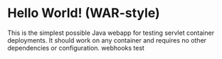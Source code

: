 Hello World! (WAR-style)
===============

This is the simplest possible Java webapp for testing servlet container deployments.  It should work on any container and requires no other dependencies or configuration.
webhooks test
